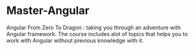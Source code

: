 # Master-Angular
Angular From Zero To Dragon : taking you through an adventure with Angular framework. The course includes alot of topics that helps you to work with Angular without previous knowledge with it.
